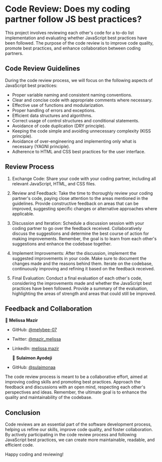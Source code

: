 # Code Review: Does my coding partner follow JS best practices?

This project involves reviewing each other's code for a to-do list implementation and evaluating whether JavaScript best practices have been followed. The purpose of the code review is to improve code quality, promote best practices, and enhance collaboration between coding partners.

## Code Review Guidelines

During the code review process, we will focus on the following aspects of JavaScript best practices:

- Proper variable naming and consistent naming conventions.
- Clear and concise code with appropriate comments where necessary.
- Effective use of functions and modularization.
- Proper handling of errors and exceptions.
- Efficient data structures and algorithms.
- Correct usage of control structures and conditional statements.
- Avoidance of code duplication (DRY principle).
- Keeping the code simple and avoiding unnecessary complexity (KISS principle).
- Avoidance of over-engineering and implementing only what is necessary (YAGNI principle).
- Adherence to HTML and CSS best practices for the user interface.

## Review Process

1. Exchange Code: Share your code with your coding partner, including all relevant JavaScript, HTML, and CSS files.

2. Review and Feedback: Take the time to thoroughly review your coding partner's code, paying close attention to the areas mentioned in the guidelines. Provide constructive feedback on areas that can be improved, suggesting specific changes or alternative approaches where applicable.

3. Discussion and Iteration: Schedule a discussion session with your coding partner to go over the feedback received. Collaboratively discuss the suggestions and determine the best course of action for making improvements. Remember, the goal is to learn from each other's suggestions and enhance the codebase together.

4. Implement Improvements: After the discussion, implement the suggested improvements in your code. Make sure to document the changes made and the reasons behind them. Iterate on the codebase, continuously improving and refining it based on the feedback received.

5. Final Evaluation: Conduct a final evaluation of each other's code, considering the improvements made and whether the JavaScript best practices have been followed. Provide a summary of the evaluation, highlighting the areas of strength and areas that could still be improved.

## Feedback and Collaboration

👤 **Melissa Mazir**

- GitHub: [@melybee-07](https://github.com/melybee-07)
- Twitter: [@mazir_melissa](https://twitter.com/mazir_melissa)
- LinkedIn: [melissa mazir](https://www.linkedin.com/in/melissa-mazir-172574223/)


  👤 **Sulaimon Ayodeji**

- GitHub: [@sulaimonaa](https://github.com/sulaimonaa)

The code review process is meant to be a collaborative effort, aimed at improving coding skills and promoting best practices. Approach the feedback and discussions with an open mind, respecting each other's perspectives and ideas. Remember, the ultimate goal is to enhance the quality and maintainability of the codebase.

## Conclusion

Code reviews are an essential part of the software development process, helping us refine our skills, improve code quality, and foster collaboration. By actively participating in the code review process and following JavaScript best practices, we can create more maintainable, readable, and efficient code.

Happy coding and reviewing!

